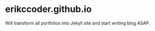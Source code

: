 # erikccoder.github.io

Will transform all portfolios into Jekyll site and start writing blog ASAP.
